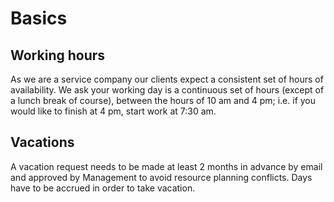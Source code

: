 # Basics

## Working hours

As we are a service company our clients expect a consistent set of hours of availability. We ask
your working day is a continuous set of hours (except of a lunch break of course), between the hours
of 10 am and 4 pm; i.e. if you would like to finish at 4 pm, start work at 7:30 am.

## Vacations

A vacation request needs to be made at least 2 months in advance by email and approved by Management to 
avoid resource planning conflicts. Days have to be accrued in order to take vacation.
